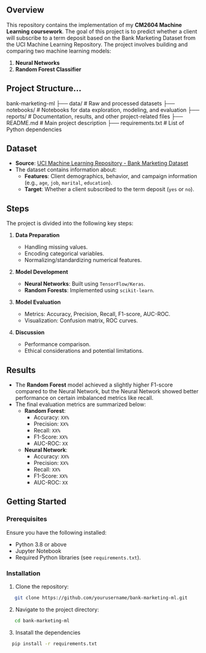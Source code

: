 ## Overview
This repository contains the implementation of my **CM2604 Machine Learning coursework**. The goal of this project is to predict whether a client will subscribe to a term deposit based on the Bank Marketing Dataset from the UCI Machine Learning Repository. The project involves building and comparing two machine learning models:
1. **Neural Networks**
2. **Random Forest Classifier**

## Project Structure...

bank-marketing-ml
├── data/                 # Raw and processed datasets 
├── notebooks/            # Notebooks for data exploration, modeling, and evaluation
├── reports/              # Documentation, results, and other project-related files
├── README.md             # Main project description
├── requirements.txt      # List of Python dependencies

## Dataset
- **Source**: [UCI Machine Learning Repository - Bank Marketing Dataset](https://archive.ics.uci.edu/ml/datasets/Bank+Marketing)
- The dataset contains information about:
  - **Features**: Client demographics, behavior, and campaign information (e.g., `age`, `job`, `marital`, `education`).
  - **Target**: Whether a client subscribed to the term deposit (`yes` or `no`).

## Steps
The project is divided into the following key steps:

1. **Data Preparation**
   - Handling missing values.
   - Encoding categorical variables.
   - Normalizing/standardizing numerical features.

2. **Model Development**
   - **Neural Networks**: Built using `TensorFlow/Keras`.
   - **Random Forests**: Implemented using `scikit-learn`.

3. **Model Evaluation**
   - Metrics: Accuracy, Precision, Recall, F1-score, AUC-ROC.
   - Visualization: Confusion matrix, ROC curves.

4. **Discussion**
   - Performance comparison.
   - Ethical considerations and potential limitations.

## Results
- The **Random Forest** model achieved a slightly higher F1-score compared to the Neural Network, but the Neural Network showed better performance on certain imbalanced metrics like recall.
- The final evaluation metrics are summarized below:
  - **Random Forest**:
    - Accuracy: `XX%`
    - Precision: `XX%`
    - Recall: `XX%`
    - F1-Score: `XX%`
    - AUC-ROC: `XX`
  - **Neural Network**:
    - Accuracy: `XX%`
    - Precision: `XX%`
    - Recall: `XX%`
    - F1-Score: `XX%`
    - AUC-ROC: `XX`

## Getting Started
### Prerequisites
Ensure you have the following installed:
- Python 3.8 or above
- Jupyter Notebook
- Required Python libraries (see `requirements.txt`).

### Installation
1. Clone the repository:
```bash
   git clone https://github.com/yourusername/bank-marketing-ml.git
```
2. Navigate to the project directory:
```bash
   cd bank-marketing-ml
```
3. Insatall the dependencies
```bash
  pip install -r requirements.txt
```   

